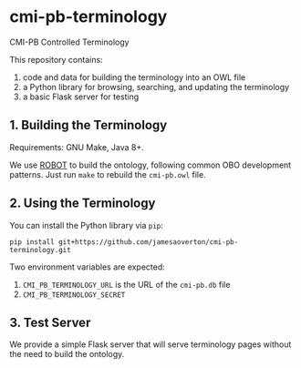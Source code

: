 # cmi-pb-terminology

CMI-PB Controlled Terminology

This repository contains:

1. code and data for building the terminology into an OWL file
2. a Python library for browsing, searching, and updating the terminology
3. a basic Flask server for testing

## 1. Building the Terminology

Requirements: GNU Make, Java 8+.

We use [ROBOT](http://robot.obolibrary.org) to build the ontology,
following common OBO development patterns.
Just run `make` to rebuild the `cmi-pb.owl` file.

## 2. Using the Terminology

You can install the Python library via `pip`:

```
pip install git+https://github.com/jamesaoverton/cmi-pb-terminology.git
```

Two environment variables are expected:

1. `CMI_PB_TERMINOLOGY_URL` is the URL of the `cmi-pb.db` file
2. `CMI_PB_TERMINOLOGY_SECRET`

## 3. Test Server

We provide a simple Flask server that will serve terminology pages without
the need to build the ontology.

